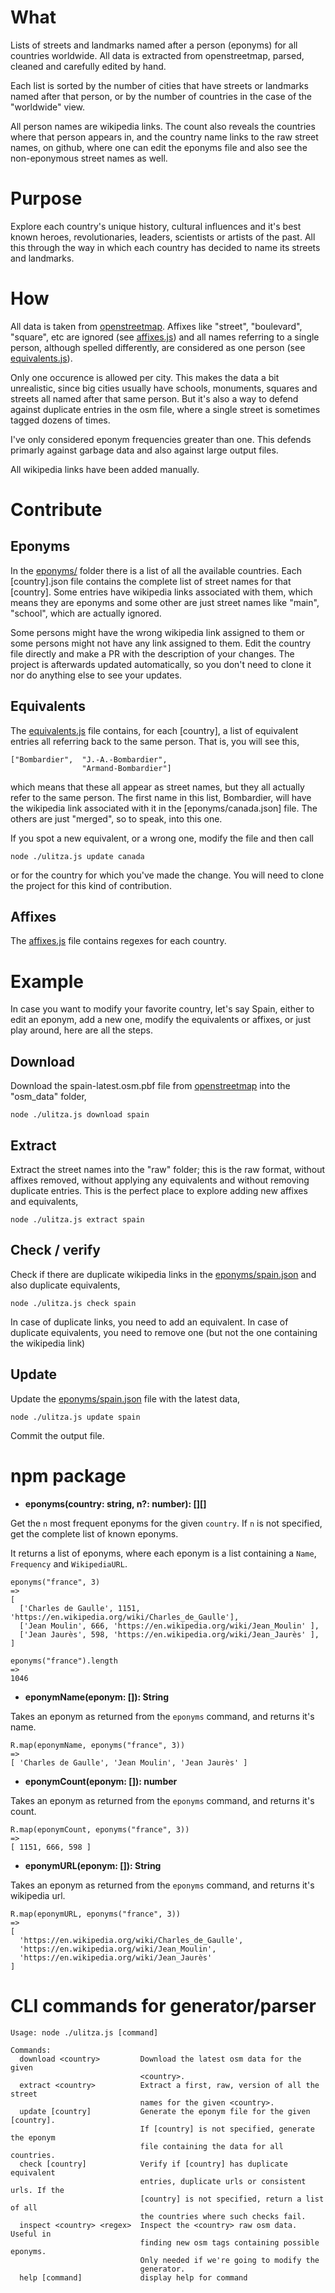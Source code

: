 # What

Lists of streets and landmarks named after a person (eponyms) for all countries
worldwide. All data is extracted from openstreetmap, parsed, cleaned and
carefully edited by hand.

Each list is sorted by the number of cities that have streets or landmarks named
after that person, or by the number of countries in the case of the "worldwide"
view.

All person names are wikipedia links. The count also reveals the countries where
that person appears in, and the country name links to the raw street names, on
github, where one can edit the eponyms file and also see the non-eponymous
street names as well.

# Purpose

Explore each country's unique history, cultural influences and it's best known
heroes, revolutionaries, leaders, scientists or artists of the past. All this
through the way in which each country has decided to name its streets and
landmarks.

# How

All data is taken from
[openstreetmap](http://download.geofabrik.de/index.html). Affixes like "street",
"boulevard", "square", etc are ignored (see [affixes.js](affixes.js))
and all names referring to a single person, although spelled differently, are
considered as one person (see [equivalents.js](equivalents.js)).

Only one occurence is allowed per city. This makes the data a bit unrealistic,
since big cities usually have schools, monuments, squares and streets all named
after that same person. But it's also a way to defend against duplicate entries
in the osm file, where a single street is sometimes tagged dozens of times.

I've only considered eponym frequencies greater than one. This defends primarly
against garbage data and also against large output files.

All wikipedia links have been added manually.

# Contribute

## Eponyms
In the [eponyms/](eponyms/) folder there is a list of all the available
countries. Each [country].json file contains the complete list of street names
for that [country]. Some entries have wikipedia links associated with them,
which means they are eponyms and some other are just street names like "main",
"school", which are actually ignored.

Some persons might have the wrong wikipedia link assigned to them or some
persons might not have any link assigned to them. Edit the country file directly
and make a PR with the description of your changes. The project is afterwards
updated automatically, so you don't need to clone it nor do anything else to see
your updates.

## Equivalents
The [equivalents.js](equivalents.js) file contains, for each [country], a list
of equivalent entries all referring back to the same person. That is, you will
see this,

```
["Bombardier",  "J.-A.-Bombardier",
                "Armand-Bombardier"]
```

which means that these all appear as street names, but they all actually refer
to the same person. The first name in this list, Bombardier, will have the
wikipedia link associated with it in the [eponyms/canada.json] file. The others
are just "merged", so to speak, into this one. 

If you spot a new equivalent, or a wrong one, modify the file and then call

```
node ./ulitza.js update canada
```

or for the country for which you've made the change. You will need to clone
the project for this kind of contribution.

## Affixes
The [affixes.js](affixes.js) file contains regexes for each country. 


# Example

In case you want to modify your favorite country, let's say Spain, either to
edit an eponym, add a new one, modify the equivalents or affixes, or just play
around, here are all the steps.

## Download

Download the spain-latest.osm.pbf file from
[openstreetmap](http://download.geofabrik.de/index.html) into the "osm_data" folder,
```
node ./ulitza.js download spain
```

## Extract

Extract the street names into the "raw" folder; this is the raw format, without
affixes removed, without applying any equivalents and without removing duplicate
entries. This is the perfect place to explore adding new affixes and equivalents,
```
node ./ulitza.js extract spain
```

## Check / verify

Check if there are duplicate wikipedia links in the
[eponyms/spain.json](eponyms/spain.json) and also duplicate equivalents,

```
node ./ulitza.js check spain
```

In case of duplicate links, you need to add an equivalent. In case of duplicate
equivalents, you need to remove one (but not the one containing the wikipedia
link)

## Update

Update the [eponyms/spain.json](eponyms/spain.json) file with the latest data,
```
node ./ulitza.js update spain
```

Commit the output file.

# npm package

- **eponyms(country: string, n?: number): [][]**

Get the `n` most frequent eponyms for the given `country`. If `n` is not
specified, get the complete list of known eponyms.

It returns a list of eponyms, where each eponym is a list containing a `Name`,
`Frequency` and `WikipediaURL`.

```
eponyms("france", 3)
=> 
[
  ['Charles de Gaulle', 1151, 'https://en.wikipedia.org/wiki/Charles_de_Gaulle'],
  ['Jean Moulin', 666, 'https://en.wikipedia.org/wiki/Jean_Moulin' ],
  ['Jean Jaurès', 598, 'https://en.wikipedia.org/wiki/Jean_Jaurès' ],
]

eponyms("france").length
=> 
1046
```


- **eponymName(eponym: []): String**

Takes an eponym as returned from the `eponyms` command, and returns it's name.
```
R.map(eponymName, eponyms("france", 3))
=>
[ 'Charles de Gaulle', 'Jean Moulin', 'Jean Jaurès' ]
```


- **eponymCount(eponym: []): number**

Takes an eponym as returned from the `eponyms` command, and returns it's
count.
```
R.map(eponymCount, eponyms("france", 3))
=>
[ 1151, 666, 598 ]
```


- **eponymURL(eponym: []): String**

Takes an eponym as returned from the `eponyms` command, and returns it's
wikipedia url.
```
R.map(eponymURL, eponyms("france", 3))
=>
[
  'https://en.wikipedia.org/wiki/Charles_de_Gaulle',
  'https://en.wikipedia.org/wiki/Jean_Moulin',
  'https://en.wikipedia.org/wiki/Jean_Jaurès'
]
```

# CLI commands for generator/parser

```
Usage: node ./ulitza.js [command]

Commands:
  download <country>         Download the latest osm data for the given
                             <country>.
  extract <country>          Extract a first, raw, version of all the street
                             names for the given <country>.
  update [country]           Generate the eponym file for the given [country].
                             If [country] is not specified, generate the eponym
                             file containing the data for all countries.
  check [country]            Verify if [country] has duplicate equivalent
                             entries, duplicate urls or consistent urls. If the
                             [country] is not specified, return a list of all
                             the countries where such checks fail.
  inspect <country> <regex>  Inspect the <country> raw osm data. Useful in
                             finding new osm tags containing possible eponyms.
                             Only needed if we're going to modify the
                             generator.
  help [command]             display help for command
```
